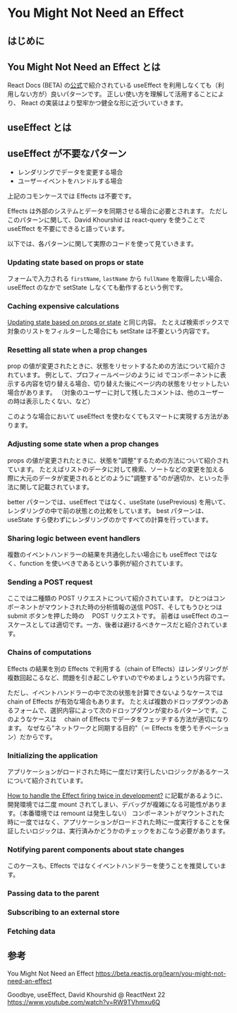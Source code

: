# You Might Not Need an Effect

## はじめに

## You Might Not Need an Effect とは

React Docs (BETA) の[公式](https://beta.reactjs.org/)で紹介されている useEffect を利用しなくても（利用しない方が）良いパターンです。
正しい使い方を理解して活用することにより、 React の実装はより堅牢かつ健全な形に近づいていきます。

## useEffect とは

## useEffect が不要なパターン

- レンダリングでデータを変更する場合
- ユーザーイベントをハンドルする場合

上記のコモンケースでは Effects は不要です。

Effects は外部のシステムとデータを同期させる場合に必要とされます。
ただしこのパターンに関して、David Khourshid は react-query を使うことで useEffect を不要にできると語っています。

以下では、各パターンに関して実際のコードを使って見ていきます。

### Updating state based on props or state

フォームで入力される `firstName`, `lastName` から `fullName` を取得したい場合、useEffect のなかで setState しなくても動作するという例です。

### Caching expensive calculations

[Updating state based on props or state](#updating-state-based-on-props-or-state) と同じ内容。
たとえば検索ボックスで対象のリストをフィルターした場合にも setState は不要という内容です。

### Resetting all state when a prop changes

prop の値が変更されたときに、状態をリセットするための方法について紹介されています。
例として、プロフィールページのように id でコンポーネントに表示する内容を切り替える場合、切り替えた後にページ内の状態をリセットしたい場合があります。
（対象のユーザーに対して残したコメントは、他のユーザーの時は表示したくない、など）

このような場合において useEffect を使わなくてもスマートに実現する方法があります。

### Adjusting some state when a prop changes

props の値が変更されたときに、状態を"調整"するための方法について紹介されています。
たとえばリストのデータに対して検索、ソートなどの変更を加える際に大元のデータが変更されるとどのように"調整する"のが適切か、といった手法に関して記載されています。

better パターンでは、useEffect ではなく、useState (usePrevious) を用いて、レンダリングの中で前の状態との比較をしています。
best パターンは、useState すら使わずにレンダリングのかですべての計算を行っています。

### Sharing logic between event handlers

複数のイベントハンドラーの結果を共通化したい場合にも useEffect ではなく、function を使いべきであるという事例が紹介されています。

### Sending a POST request

ここでは二種類の POST リクエストについて紹介されています。
ひとつはコンポーネントがマウントされた時の分析情報の送信 POST、そしてもうひとつは submit ボタンを押した時の　 POST リクエストです。
前者は useEffect のユースケースとしては適切です。一方、後者は避けるべきケースだと紹介されています。

### Chains of computations

Effects の結果を別の Effects で利用する（chain of Effects）はレンダリングが複数回起こるなど、問題を引き起こしやすいのでやめましょうという内容です。

ただし、イベントハンドラーの中で次の状態を計算できないようなケースでは chain of Effects が有効な場合もあります。
たとえば複数のドロップダウンのあるフォームで、選択内容によって次のドロップダウンが変わるパターンです。このようなケースは　 chain of Effects でデータをフェッチする方法が適切になります。
なぜなら"ネットワークと同期する目的"（＝ Effects を使うモチベーション）だからです。

### Initializing the application

アプリケーションがロードされた時に一度だけ実行したいロジックがあるケースについて紹介されています。

[How to handle the Effect firing twice in development?](https://beta.reactjs.org/learn/synchronizing-with-effects#how-to-handle-the-effect-firing-twice-in-development) に記載があるように、開発環境では二度 mount されてしまい、デバッグが複雑になる可能性があります。（本番環境では remount は発生しない）
コンポーネントがマウントされた時に一度ではなく、アプリケーションがロードされた時に一度実行することを保証したいロジックは、実行済みかどうかのチェックをおこなう必要があります。

### Notifying parent components about state changes

このケースも、Effects ではなくイベントハンドラーを使うことを推奨しています。

### Passing data to the parent

### Subscribing to an external store

### Fetching data

## 参考

You Might Not Need an Effect
https://beta.reactjs.org/learn/you-might-not-need-an-effect

Goodbye, useEffect, David Khourshid @ ReactNext 22
https://www.youtube.com/watch?v=RW9TVhmxu6Q
